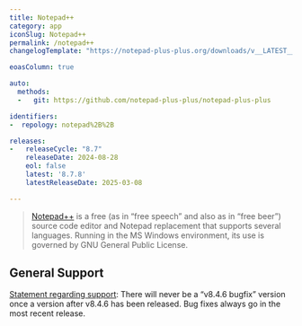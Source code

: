 ```yaml
---
title: Notepad++
category: app
iconSlug: Notepad++
permalink: /notepad++
changelogTemplate: "https://notepad-plus-plus.org/downloads/v__LATEST__/"

eoasColumn: true

auto:
  methods:
  -   git: https://github.com/notepad-plus-plus/notepad-plus-plus

identifiers:
-  repology: notepad%2B%2B

releases:
-   releaseCycle: "8.7"
    releaseDate: 2024-08-28
    eol: false
    latest: '8.7.8'
    latestReleaseDate: 2025-03-08

---
```


> [Notepad++](https://npp-user-manual.org/docs/getting-started/) is a free (as in “free speech”
> and also as in “free beer”) source code editor and Notepad replacement that supports several 
> languages. Running in the MS Windows environment, its use is governed by GNU General Public License.

## General Support

[Statement regarding support](https://community.notepad-plus-plus.org/post/88471): 
There will never be a “v8.4.6 bugfix” version once a version after v8.4.6 has been released. Bug fixes always go in the most recent release.
